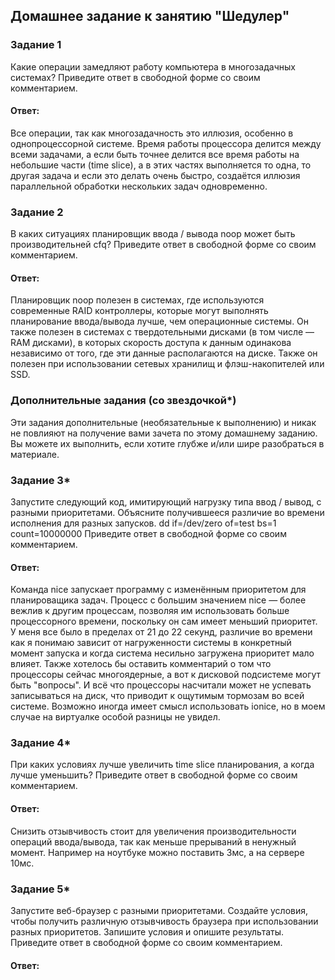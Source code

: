 ## Домашнее задание к занятию "Шедулер"

### Задание 1
Какие операции замедляют работу компьютера в многозадачных системах?
Приведите ответ в свободной форме со своим комментарием.

#### Ответ:
Все операции, так как многозадачность это иллюзия, особенно в однопроцессорной системе. Время работы процессора делится между всеми задачами, а если быть точнее делится все время работы на небольшие части (time slice), а в этих частях выполняется то одна, то другая задача и если это делать очень быстро, создаётся иллюзия параллельной обработки нескольких задач одновременно.  

### Задание 2
В каких ситуациях планировщик ввода / вывода noop может быть производительней cfq?
Приведите ответ в свободной форме со своим комментарием.

#### Ответ:
Планировщик noop полезен в системах, где используются современные RAID контроллеры, которые могут выполнять планирование ввода/вывода лучше, чем операционные системы. Он также полезен в системах с твердотельными дисками (в том числе — RAM дисками), в которых скорость доступа к данным одинакова независимо от того, где эти данные располагаются на диске.
Также он полезен при использовании сетевых хранилищ и флэш-накопителей или SSD.

### Дополнительные задания (со звездочкой*)
Эти задания дополнительные (необязательные к выполнению) и никак не повлияют на получение вами зачета по этому домашнему заданию. Вы можете их выполнить, если хотите глубже и/или шире разобраться в материале.

### Задание 3*
Запустите следующий код, имитирующий нагрузку типа ввод / вывод, с разными приоритетами. Объясните получившееся различие во времени исполнения для разных запусков.
dd if=/dev/zero of=test bs=1 count=10000000
Приведите ответ в свободной форме со своим комментарием.

#### Ответ:
Команда nice запускает программу с изменённым приоритетом для планироващика задач. Процесс с большим значением nice — более вежлив к другим процессам, позволяя им использовать больше процессорного времени, поскольку он сам имеет меньший приоритет.
У меня все было в пределах от 21 до 22 секунд, различие во времени как я понимаю зависит от нагруженности системы в конкретный момент запуска и когда система несильно загружена приоритет мало влияет. Также хотелось бы оставить комментарий о том что процессоры сейчас многоядерные, а вот к дисковой подсистеме могут быть "вопросы". И всё что процессоры насчитали может не успевать записываться на диск, что приводит к ощутимым тормозам во всей системе. Возможно иногда имеет смысл использовать ionice, но в моем случае на виртуалке особой разницы не увидел. 

### Задание 4*
При каких условиях лучше увеличить time slice планирования, а когда лучше уменьшить?
Приведите ответ в свободной форме со своим комментарием.

#### Ответ:
Снизить отзывчивость стоит для увеличения производительности операций ввода/вывода, так как меньше прерываний в ненужный момент. Например на ноутбуке можно поставить 3мс, а на сервере 10мс.

### Задание 5*
Запустите веб-браузер с разными приоритетами. Создайте условия, чтобы получить различную отзывчивость браузера при использовании разных приоритетов. Запишите условия и опишите результаты.
Приведите ответ в свободной форме со своим комментарием.

#### Ответ:

